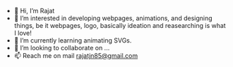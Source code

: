 - 👋 Hi, I’m Rajat
- 👀 I’m interested in developing webpages, animations, and designing things, be it webpages, logo, basically ideation and reasearching is what I love!
- 🌱 I’m currently learning animating SVGs.
- 💞️ I’m looking to collaborate on ...
- 📫 Reach me on mail rajatjn85@gmail.com

<!---
aar-jain/aar-jain is a ✨ special ✨ repository because its `README.md` (this file) appears on your GitHub profile.
You can click the Preview link to take a look at your changes.
--->

